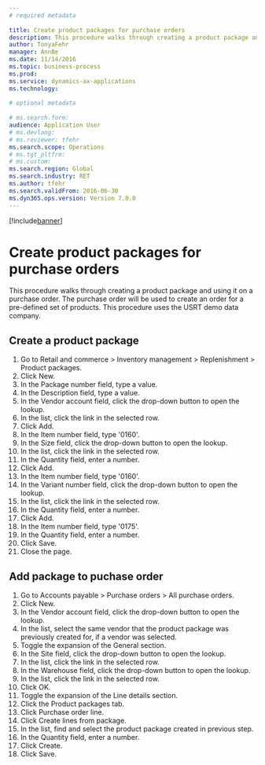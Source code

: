 ```yaml
--- 
# required metadata 
 
title: Create product packages for purchase orders
description: This procedure walks through creating a product package and using it on a purchase order. 
author: TonyaFehr 
manager: AnnBe 
ms.date: 11/14/2016
ms.topic: business-process 
ms.prod:  
ms.service: dynamics-ax-applications 
ms.technology:  
 
# optional metadata 
 
# ms.search.form:   
audience: Application User 
# ms.devlang:  
# ms.reviewer: tfehr 
ms.search.scope: Operations 
# ms.tgt_pltfrm:  
# ms.custom:  
ms.search.region: Global
ms.search.industry: RET
ms.author: tfehr 
ms.search.validFrom: 2016-06-30 
ms.dyn365.ops.version: Version 7.0.0 
---
```


[!include[banner](../includes/banner.md)]

# Create product packages for purchase orders

This procedure walks through creating a product package and using it on a purchase order. The purchase order will be used to create an order for a pre-defined set of products. This procedure uses the USRT demo data company.


## Create a product package
1. Go to Retail and commerce > Inventory management > Replenishment > Product packages.
2. Click New.
3. In the Package number field, type a value.
4. In the Description field, type a value.
5. In the Vendor account field, click the drop-down button to open the lookup.
6. In the list, click the link in the selected row.
7. Click Add.
8. In the Item number field, type '0160'.
9. In the Size field, click the drop-down button to open the lookup.
10. In the list, click the link in the selected row.
11. In the Quantity field, enter a number.
12. Click Add.
13. In the Item number field, type '0160'.
14. In the Variant number field, click the drop-down button to open the lookup.
15. In the list, click the link in the selected row.
16. In the Quantity field, enter a number.
17. Click Add.
18. In the Item number field, type '0175'.
19. In the Quantity field, enter a number.
20. Click Save.
21. Close the page.

## Add package to puchase order
1. Go to Accounts payable > Purchase orders > All purchase orders.
2. Click New.
3. In the Vendor account field, click the drop-down button to open the lookup.
4. In the list, select the same vendor that the product package was previously created for, if a vendor was selected.
5. Toggle the expansion of the General section.
6. In the Site field, click the drop-down button to open the lookup.
7. In the list, click the link in the selected row.
8. In the Warehouse field, click the drop-down button to open the lookup.
9. In the list, click the link in the selected row.
10. Click OK.
11. Toggle the expansion of the Line details section.
12. Click the Product packages tab.
13. Click Purchase order line.
14. Click Create lines from package.
15. In the list, find and select the product package created in previous step.
16. In the Quantity field, enter a number.
17. Click Create.
18. Click Save.

